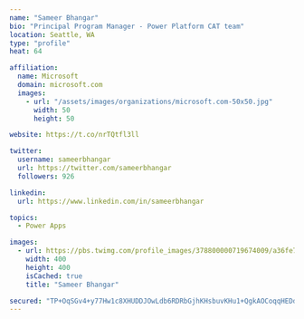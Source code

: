 ```yaml
---
name: "Sameer Bhangar"
bio: "Principal Program Manager - Power Platform CAT team"
location: Seattle, WA
type: "profile"
heat: 64

affiliation:
  name: Microsoft
  domain: microsoft.com
  images:
    - url: "/assets/images/organizations/microsoft.com-50x50.jpg"
      width: 50
      height: 50

website: https://t.co/nrTQtfl3ll

twitter:
  username: sameerbhangar
  url: https://twitter.com/sameerbhangar
  followers: 926

linkedin:
  url: https://www.linkedin.com/in/sameerbhangar

topics:
  - Power Apps

images:
  - url: https://pbs.twimg.com/profile_images/378800000719674009/a36fe7ddfab1778b76e5793772e43798_400x400.jpeg
    width: 400
    height: 400
    isCached: true
    title: "Sameer Bhangar"

secured: "TP+OqSGv4+y77Hw1c8XHUDDJOwLdb6RDRbGjhKHsbuvKHu1+QgkAOCoqqHEDd8rhOp+0PZbpXgNgbYVbLWXW0gEJyARnotsvqet36167tN9QUX4fiO1RYGFt3L7+er6VRISZYzt+D3yu+FKcnZOKQJ6VeC2aRSc1cS+XNdGoofX6McjfU3hu8I/Gg4lVm8Jjfytd/hfQ8YGRT73Q7dKy9oVJZe1ITMLAQIv+63faUJKfGPF2UciU2DtZB+I9KcYrqsqp0VvzuIkfUvFhMjBUugSSt4CYGzkE/2zj3/vQsLoFmlqdwUu1GSSQti6BE8zkEqG3tRGBDY84j3pha01x5Y+PATFlFhPF0YK8ysXwSjSz5Bj88ZDwGektrwtcu51Fqll+ueQS743ZR0KsHqXD+Q==;lMAMccuPb3zxjHA39Bkvaw=="
---
```


